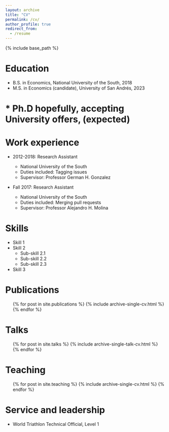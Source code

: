 ```yaml
---
layout: archive
title: "CV"
permalink: /cv/
author_profile: true
redirect_from:
  - /resume
---
```


{% include base_path %}

Education
======
* B.S. in Economics, National University of the South, 2018
* M.S. in Economics (candidate), University of San Andrés, 2023
# * Ph.D hopefully, accepting University offers, (expected)

Work experience
======
* 2012-2018: Research Assistant
  * National University of the South
  * Duties included: Tagging issues
  * Supervisor: Professor German H. Gonzalez

* Fall 2017: Research Assistant
  * National University of the South
  * Duties included: Merging pull requests
  * Supervisor: Professor Alejandro H. Molina
  
Skills
======
* Skill 1
* Skill 2
  * Sub-skill 2.1
  * Sub-skill 2.2
  * Sub-skill 2.3
* Skill 3

Publications
======
  <ul>{% for post in site.publications %}
    {% include archive-single-cv.html %}
  {% endfor %}</ul>
  
Talks
======
  <ul>{% for post in site.talks %}
    {% include archive-single-talk-cv.html %}
  {% endfor %}</ul>
  
Teaching
======
  <ul>{% for post in site.teaching %}
    {% include archive-single-cv.html %}
  {% endfor %}</ul>
  
Service and leadership
======
* World Triathlon Technical Official, Level 1
